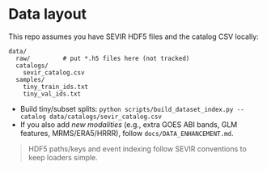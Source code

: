 
# Data layout

This repo assumes you have SEVIR HDF5 files and the catalog CSV locally:

```
data/
  raw/         # put *.h5 files here (not tracked)
  catalogs/
    sevir_catalog.csv
  samples/
    tiny_train_ids.txt
    tiny_val_ids.txt
```

- Build tiny/subset splits: `python scripts/build_dataset_index.py --catalog data/catalogs/sevir_catalog.csv`
- If you also add *new modalities* (e.g., extra GOES ABI bands, GLM features, MRMS/ERA5/HRRR), follow `docs/DATA_ENHANCEMENT.md`.

> HDF5 paths/keys and event indexing follow SEVIR conventions to keep loaders simple.

